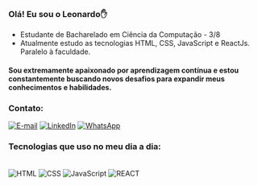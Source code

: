 
### Olá! Eu sou o Leonardo✋
<ul>
  <li> Estudante de Bacharelado em Ciência da Computação - 3/8<br/>
  <li> Atualmente estudo as tecnologias HTML, CSS, JavaScript e ReactJs. Paralelo à faculdade.
</ul>

#### Sou extremamente apaixonado por aprendizagem contínua e estou constantemente buscando novos desafios para expandir meus conhecimentos e habilidades.

### Contato:
[![E-mail](https://img.shields.io/badge/Gmail-D14836?style=for-the-badge&logo=gmail&logoColor=white)](mailto:leonardoocvrb@gmail.com) 
[![LinkedIn](https://img.shields.io/badge/LinkedIn-0077B5?style=for-the-badge&logo=linkedin&logoColor=white)](https://www.linkedin.com/in/leonardo-oliveira-de-castro-b90351250/) 
[![WhatsApp](https://img.shields.io/badge/WhatsApp-25D366?style=for-the-badge&logo=whatsapp&logoColor=white)](https://wa.me/5532999252997/?text=Olá!)

<!-- [![Anurag's GitHub stats-Dark](https://github-readme-stats.vercel.app/api?username=leooc1&show_icons=true&theme=dark#gh-dark-mode-only)](https://github.com/anuraghazra/github-readme-stats#gh-dark-mode-only) -->

<!-- [![Top Langs](https://github-readme-stats.vercel.app/api/top-langs/?username=leooc1&layout=compact)](https://github.com/anuraghazra/github-readme-stats) -->

### Tecnologias que uso no meu dia a dia:
<div style="display: inline-block"><br/>
	<img align="center" alt="HTML" src="https://img.shields.io/badge/HTML5-E34F26?style=for-the-badge&logo=html5&logoColor=white"/>
	<img align="center" alt="CSS" src="https://img.shields.io/badge/CSS3-1572B6?style=for-the-badge&logo=css3&logoColor=white"/>
	<img align="center" alt="JavaScript" src="https://img.shields.io/badge/JavaScript-323330?style=for-the-badge&logo=javascript&logoColor=F7DF1E"/>
	<img align="center" alt="REACT" src="https://img.shields.io/badge/React-20232A?style=for-the-badge&logo=react&logoColor=61DAFB"/>
</div>
